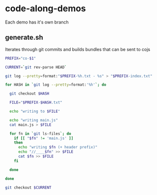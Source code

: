 # code-along-demos

Each demo has it's own branch


## generate.sh

Iterates through git commits and builds bundles that can be sent to cojs

```bash
PREFIX="co-$1"

CURRENT=`git rev-parse HEAD`

git log --pretty=format:"$PREFIX-%h.txt - %s" > "$PREFIX-index.txt"

for HASH in `git log --pretty=format:'%h'`; do

  git checkout $HASH

  FILE="$PREFIX-$HASH.txt"

  echo "writing to $FILE"

  echo "writing main.js"
  cat main.js > $FILE

  for fn in `git ls-files`; do
    if [[ "$fn" != 'main.js' ]]
    then
      echo "writing $fn (+ header prefix)"
      echo "//____$fn" >> $FILE
      cat $fn >> $FILE
    fi

  done

done

git checkout $CURRENT
```
